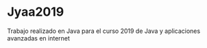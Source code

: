# Jyaa2019

Trabajo realizado en Java para el curso 2019 de Java y aplicaciones avanzadas en internet

